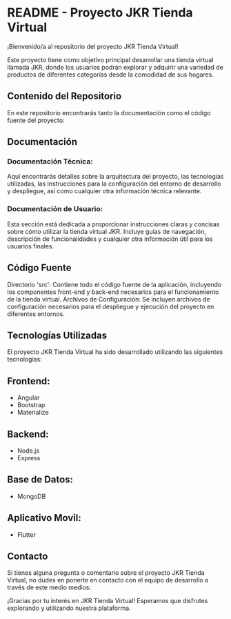 # README - Proyecto JKR Tienda Virtual
¡Bienvenido/a al repositorio del proyecto JKR Tienda Virtual!

Este proyecto tiene como objetivo principal desarrollar una tienda virtual llamada JKR, donde los usuarios podrán explorar y adquirir una variedad de productos de diferentes categorías desde la comodidad de sus hogares.

## Contenido del Repositorio
En este repositorio encontrarás tanto la documentación como el código fuente del proyecto:

## Documentación 
### Documentación Técnica: 
  Aquí encontrarás detalles sobre la arquitectura del proyecto, las tecnologías utilizadas, las instrucciones para la configuración del entorno de desarrollo y despliegue, así como cualquier otra información técnica relevante.
### Documentación de Usuario: 
  Esta sección está dedicada a proporcionar instrucciones claras y concisas sobre cómo utilizar la tienda virtual JKR. Incluye guías de navegación, descripción de funcionalidades y cualquier otra información útil para los usuarios finales.

## Código Fuente
Directorio 'src': Contiene todo el código fuente de la aplicación, incluyendo los componentes front-end y back-end necesarios para el funcionamiento de la tienda virtual.
Archivos de Configuración: Se incluyen archivos de configuración necesarios para el despliegue y ejecución del proyecto en diferentes entornos.

## Tecnologías Utilizadas
El proyecto JKR Tienda Virtual ha sido desarrollado utilizando las siguientes tecnologías:

## Frontend:

- Angular
- Bootstrap
- Materialize

## Backend:

- Node.js
- Express

## Base de Datos:

- MongoDB

## Aplicativo Movil:

- Flutter

## Contacto
Si tienes alguna pregunta o comentario sobre el proyecto JKR Tienda Virtual, no dudes en ponerte en contacto con el equipo de desarrollo a través de este medio medios:

¡Gracias por tu interés en JKR Tienda Virtual! Esperamos que disfrutes explorando y utilizando nuestra plataforma.
